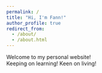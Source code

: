 ```yaml
---
permalink: /
title: "Hi, I'm Fann!"
author_profile: true
redirect_from: 
  - /about/
  - /about.html
---
```


Welcome to my personal website!  
Keeping on learning! Keen on living!